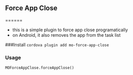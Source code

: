## Force App Close
======
* this is a simple plugin to force app close programatically
* on Android, it also removes the app from the task list

###Install 
  `cordova plugin add mo-force-app-close`
### Usage
``` MOForceAppClose.forceAppClose() ```
